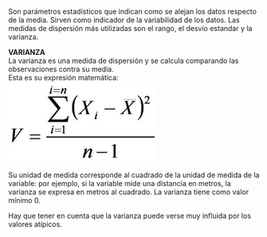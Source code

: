 Son parámetros estadísticos que indican como se alejan los datos respecto de la media. Sirven como indicador de la variabilidad de los datos. Las medidas de dispersión más utilizadas son el rango, el desvío estandar y la varianza.

**VARIANZA**<br>
La varianza es una medida de dispersión y se calcula comparando las observaciones contra su media.<br>
Esta es su expresión matemática:<br>
<img src="https://raw.githubusercontent.com/dh-mumuki/mumuki-guia-text-estadistica-1-estadistica-descriptiva/master/assets/varianza_1541112844708.jpg" alt="varianza_1541112844708.jpg" width="auto" height="auto">
<br>

Su unidad de medida corresponde al cuadrado de la unidad de medida de la variable: por ejemplo, si la variable mide una distancia en metros, la varianza se expresa en metros al cuadrado. La varianza tiene como valor mínimo 0.<br>

Hay que tener en cuenta que la varianza puede verse muy influida por los valores atípicos.